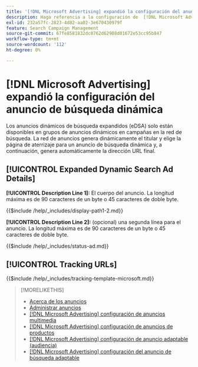 ```yaml
---
title: '[!DNL Microsoft Advertising] expandió la configuración del anuncio de búsqueda dinámica'
description: Haga referencia a la configuración de  [!DNL Microsoft Advertising] anuncios dinámicos de búsqueda expandidos.
exl-id: 232a57fc-2823-4d82-aa02-3e670430979f
feature: Search Campaign Management
source-git-commit: 67fe8581832dc0762d62908d01672e53cc95b847
workflow-type: tm+mt
source-wordcount: '112'
ht-degree: 0%

---
```


# [!DNL Microsoft Advertising] expandió la configuración del anuncio de búsqueda dinámica

Los anuncios dinámicos de búsqueda expandidos (eDSA) solo están disponibles en grupos de anuncios dinámicos en campañas en la red de búsqueda. La red de anuncios genera dinámicamente el titular y elige la página de aterrizaje para un anuncio de búsqueda dinámica y, a continuación, genera automáticamente la dirección URL final.

## [!UICONTROL Expanded Dynamic Search Ad Details]

**[!UICONTROL Description Line 1]:** El cuerpo del anuncio. La longitud máxima es de 90 caracteres de un byte o 45 caracteres de doble byte.

<!-- **[!UICONTROL Display Path 1]**, **[!UICONTROL Display Path 2]:** -->

{{$include /help/_includes/display-path1-2.md}}

**[!UICONTROL Description Line 2]:** (opcional) una segunda línea para el anuncio. La longitud máxima es de 90 caracteres de un byte o 45 caracteres de doble byte.

<!-- **[!UICONTROL Status]:** -->

{{$include /help/_includes/status-ad.md}}

## [!UICONTROL Tracking URLs]

<!-- **[!UICONTROL Tracking Template URl]:** -->

{{$include /help/_includes/tracking-template-microsoft.md}}

>[!MORELIKETHIS]
>
>* [Acerca de los anuncios](ad-about.md)
>* [Administrar anuncios](ad-manage.md)
>* [[!DNL Microsoft Advertising] configuración de anuncios multimedia](ad-settings-microsoft-multimedia.md)
>* [[!DNL Microsoft Advertising] configuración de anuncios de productos](ad-settings-microsoft-product.md)
>* [[!DNL Microsoft Advertising] configuración de anuncio adaptable (audiencia)](ad-settings-microsoft-responsive.md)
>* [[!DNL Microsoft Advertising] configuración del anuncio de búsqueda adaptable](ad-settings-microsoft-rsa.md)
